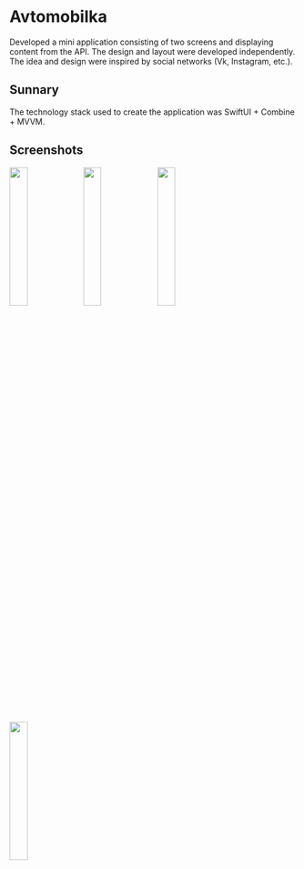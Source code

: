 # Avtomobilka
Developed a mini application consisting of two screens and displaying content from the API.
The design and layout were developed independently. The idea and design were inspired by social networks (Vk, Instagram, etc.).

## Sunnary
The technology stack used to create the application was SwiftUI + Combine + MVVM.

## Screenshots
<img src="https://github.com/nek-to/Avtomobilka/assets/96195723/484aaeba-8228-4079-a7d1-714c92fac42e" width="25%" height="auto">
<img src="https://github.com/nek-to/Avtomobilka/assets/96195723/e3fa3a2f-c389-4e23-a328-0f3f78e5f1c8" width="25%" height="auto">
<img src="https://github.com/nek-to/Avtomobilka/assets/96195723/ba391393-de3a-4d67-a9aa-1204384b753f" width="25%" height="auto">
<img src="https://github.com/nek-to/Avtomobilka/assets/96195723/40aee0a7-d3fe-44f3-b71c-217f6232eb8c" width="25%" height="auto">
